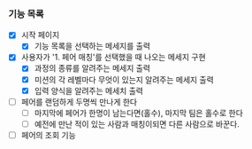 ### 기능 목록
- [x] 시작 페이지
  - [x] 기능 목록을 선택하는 메세지를 출력

- [x] 사용자가 '1. 페어 매칭'를 선택했을 때 나오는 메세지 구현
  - [x] 과정의 종류를 알려주는 메세지 출력 
  - [x] 미션의 각 레벨마다 무엇이 있는지 알려주는 메세지 출력
  - [x] 입력 양식을 알려주는 메세치 출력

- [ ] 페어를 랜덤하게 두명씩 만나게 한다
  - [ ] 마지막에 페어가 한명이 남는다면(홀수), 마지막 팀은 홀수로 한다
  - [ ] 예전에 만난 적이 있는 사람과 매칭이되면 다른 사람으로 바꾼다.

- [ ] 페어의 조회 기능